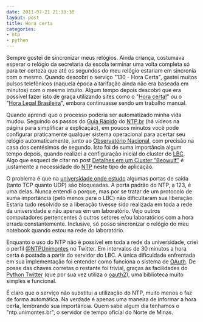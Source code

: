 ```yaml
---
date: 2011-07-21 21:33:30
layout: post
title: Hora certa
categories:
- ntp
- python
---
```


Sempre gostei de sincronizar meus relógios. Ainda criança, costumava esperar o relógio da secretaria da escola terminar uma volta completa só para ter certeza que até os segundos do meu relógio estariam em sincronia com o mesmo. Quando descobri o serviço "130 - Hora Certa", gastei muitos pulsos telefônicos (naquela época a tarifação ainda não era baseada em minutos) com o mesmo intuito. Algum tempo depois descobri que era possível fazer isto de graça utilizando sites como o "[Hora certa!](http://www.horacerta.com.br/)" ou o "[Hora Legal Brasileira](http://pcdsh01.on.br/HoraLegalBrasileira.asp)", embora continuasse sendo um trabalho manual.

Quando aprendi que o processo poderia ser automatizado minha vida mudou. Seguindo os passos do [Guia Rápido](http://ntp.br/NTP/MenuNTPGuia) do [NTP.br](http://ntp.br/) (há vídeos na página para simplificar a explicação), em poucos minutos você pode configurar praticamente qualquer sistema operacional para acertar seu relógio automaticamente, junto ao [Observatório Nacional](http://www.on.br/), com precisão na casa dos centésimos de segundo. Isto foi de suma importância algum tempo depois, quando realizei a configuração inicial do cluster do [LBC](http://www.ppgcb.unimontes.br/lbc). Algo que esqueci de citar no post [Detalhes em um Cluster "Beowulf"](http://blog.myhro.info/2011/04/detalhes-em-um-cluster-beowulf/) é justamente a necessidade do [NTP](http://en.wikipedia.org/wiki/Network_Time_Protocol) neste tipo de aplicação.

O problema é que na [universidade onde estudo](http://www.unimontes.br/) algumas portas de saída (tanto TCP quanto UDP) são bloqueadas. A porta padrão do NTP, a 123, é uma delas. Nunca entendi o porque, mas por se tratar de um protocolo de suma importância (pelo menos para o LBC) não dificultaram sua liberação. Estaria tudo resolvido se a liberação tivesse sido realizada em toda a rede da universidade e não apenas em um laboratório. Vejo outros computadores pertencentes à outros setores e/ou laboratórios com a hora errada constantemente. Inclusive, só posso sincronizar o relógio do meu notebook quando estou na rede do laboratório.

Enquanto o uso do NTP não é possível em toda a rede da universidade, criei o perfil [@NTPUnimontes](http://twitter.com/NTPUnimontes) no Twitter. Em intervalos de 30 minutos a hora certa é postada a partir do servidor do LBC. A única dificuldade enfrentada em sua implementação foi entender como funciona o sistema de [OAuth](http://en.wikipedia.org/wiki/OAuth). De posse das chaves corretas o restante foi trivial, graças às facilidades do [Python Twitter](http://code.google.com/p/python-twitter/) (que por sua vez utiliza o [oauth2](https://github.com/simplegeo/python-oauth2)), uma biblioteca muito simples e funcional.

É claro que o serviço não substitui a utilização do NTP, muito menos o faz de forma automática. Na verdade é apenas uma maneira de informar a hora certa, lembrando sua importância. Quem sabe algum dia tenhamos o "ntp.unimontes.br", o servidor de tempo oficial do Norte de Minas.

